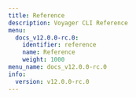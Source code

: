 ```yaml
---
title: Reference
description: Voyager CLI Reference
menu:
  docs_v12.0.0-rc.0:
    identifier: reference
    name: Reference
    weight: 1000
menu_name: docs_v12.0.0-rc.0
info:
  version: v12.0.0-rc.0
---
```


